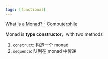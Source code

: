 ```yaml
---
tags: [functional]
---
```


[What is a Monad? - Computerphile](https://www.youtube.com/watch?v=t1e8gqXLbsU)

Monad is **type constructor**，with two methods

1. `construct`: 构造一个 monad
2. `sequence`: 队列在 monad 中传递

